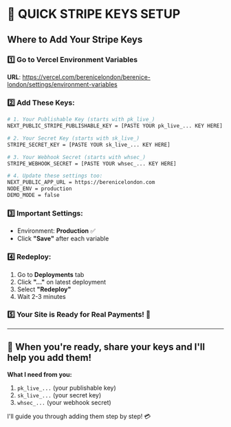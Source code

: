 # 🚀 QUICK STRIPE KEYS SETUP

## Where to Add Your Stripe Keys

### 1️⃣ Go to Vercel Environment Variables
**URL**: https://vercel.com/berenicelondon/berenice-london/settings/environment-variables

### 2️⃣ Add These Keys:

```bash
# 1. Your Publishable Key (starts with pk_live_)
NEXT_PUBLIC_STRIPE_PUBLISHABLE_KEY = [PASTE YOUR pk_live_... KEY HERE]

# 2. Your Secret Key (starts with sk_live_)
STRIPE_SECRET_KEY = [PASTE YOUR sk_live_... KEY HERE]

# 3. Your Webhook Secret (starts with whsec_)
STRIPE_WEBHOOK_SECRET = [PASTE YOUR whsec_... KEY HERE]

# 4. Update these settings too:
NEXT_PUBLIC_APP_URL = https://berenicelondon.com
NODE_ENV = production
DEMO_MODE = false
```

### 3️⃣ Important Settings:
- Environment: **Production** ✅
- Click **"Save"** after each variable

### 4️⃣ Redeploy:
1. Go to **Deployments** tab
2. Click **"..."** on latest deployment
3. Select **"Redeploy"**
4. Wait 2-3 minutes

### 5️⃣ Your Site is Ready for Real Payments! 🎉

---

## 📝 When you're ready, share your keys and I'll help you add them!

**What I need from you:**
1. `pk_live_...` (your publishable key)
2. `sk_live_...` (your secret key)
3. `whsec_...` (your webhook secret)

I'll guide you through adding them step by step! 💳
